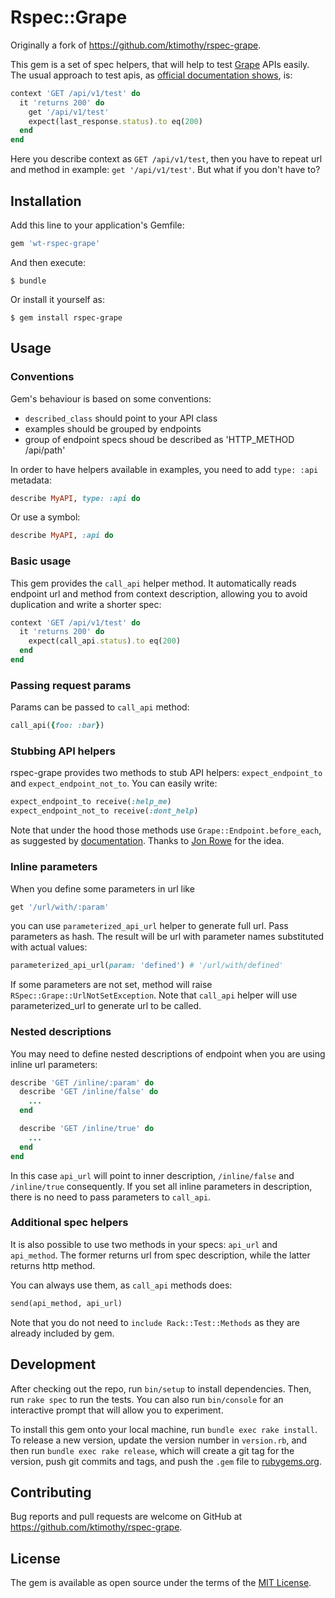 # Rspec::Grape

Originally a fork of https://github.com/ktimothy/rspec-grape.

This gem is a set of spec helpers, that will help to test [Grape](https://github.com/ruby-grape/grape) APIs easily. The usual approach to test apis, as [official documentation shows](https://github.com/ruby-grape/grape#rspec), is:

```ruby
context 'GET /api/v1/test' do
  it 'returns 200' do
    get '/api/v1/test'
    expect(last_response.status).to eq(200)
  end
end
```

Here you describe context as `GET /api/v1/test`, then you have to repeat url and method in example: `get '/api/v1/test'`. But what if you don't have to?


## Installation

Add this line to your application's Gemfile:

```ruby
gem 'wt-rspec-grape'
```

And then execute:

    $ bundle

Or install it yourself as:

    $ gem install rspec-grape

## Usage

### Conventions

Gem's behaviour is based on some conventions:
* `described_class` should point to your API class
* examples should be grouped by endpoints
* group of endpoint specs shoud be described as 'HTTP_METHOD /api/path'

In order to have helpers available in examples, you need to add `type: :api` metadata:
```ruby
describe MyAPI, type: :api do
```
Or use a symbol:
```ruby
describe MyAPI, :api do
```

### Basic usage

This gem provides the `call_api` helper method. It automatically reads endpoint url and method from context description, allowing you to avoid duplication and write a shorter spec:

```ruby
context 'GET /api/v1/test' do
  it 'returns 200' do
    expect(call_api.status).to eq(200)
  end
end
```

### Passing request params

Params can be passed to `call_api` method:

```ruby
call_api({foo: :bar})
```

### Stubbing API helpers

rspec-grape provides two methods to stub API helpers: `expect_endpoint_to` and `expect_endpoint_not_to`. You can easily write:

```ruby
expect_endpoint_to receive(:help_me)
expect_endpoint_not_to receive(:dont_help)
```

Note that under the hood those methods use `Grape::Endpoint.before_each`, as suggested by [documentation](https://github.com/ruby-grape/grape#stubbing-helpers). Thanks to [Jon Rowe](https://github.com/JonRowe) for the idea.

### Inline parameters

When you define some parameters in url like
```ruby
get '/url/with/:param'
```
you can use `parameterized_api_url` helper to generate full url. Pass parameters as hash. The result will be url with parameter names substituted with actual values:
```ruby
parameterized_api_url(param: 'defined') # '/url/with/defined'
```

If some parameters are not set, method will raise `RSpec::Grape::UrlNotSetException`.
Note that `call_api` helper will use parameterized_url to generate url to be called.

### Nested descriptions

You may need to define nested descriptions of endpoint when you are using inline url parameters:
```ruby
describe 'GET /inline/:param' do
  describe 'GET /inline/false' do
    ...
  end

  describe 'GET /inline/true' do
    ...
  end
end
```

In this case `api_url` will point to inner description, `/inline/false` and `/inline/true` consequently. If you set all inline parameters in description, there is no need to pass parameters to `call_api`.

### Additional spec helpers

It is also possible to use two methods in your specs: `api_url` and `api_method`. The former returns url from spec description, while the latter returns http method.

You can always use them, as `call_api` methods does:

```ruby
send(api_method, api_url)
```

Note that you do not need to `include Rack::Test::Methods` as they are already included by gem.


## Development

After checking out the repo, run `bin/setup` to install dependencies. Then, run `rake spec` to run the tests. You can also run `bin/console` for an interactive prompt that will allow you to experiment.

To install this gem onto your local machine, run `bundle exec rake install`. To release a new version, update the version number in `version.rb`, and then run `bundle exec rake release`, which will create a git tag for the version, push git commits and tags, and push the `.gem` file to [rubygems.org](https://rubygems.org).

## Contributing

Bug reports and pull requests are welcome on GitHub at https://github.com/ktimothy/rspec-grape.


## License

The gem is available as open source under the terms of the [MIT License](http://opensource.org/licenses/MIT).

